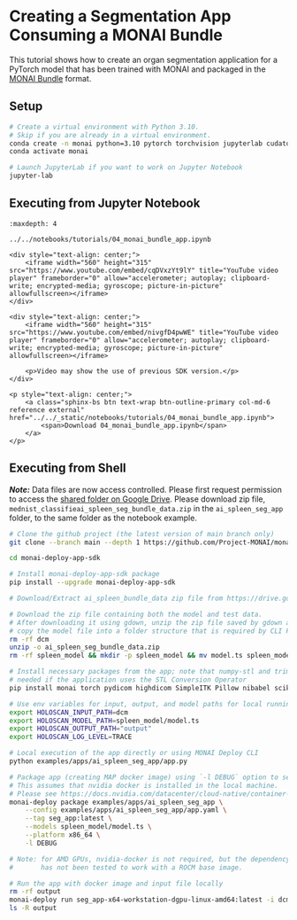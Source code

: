 # Creating a Segmentation App Consuming a MONAI Bundle

This tutorial shows how to create an organ segmentation application for a PyTorch model that has been trained with MONAI and packaged in the [MONAI Bundle](https://docs.monai.io/en/latest/bundle_intro.html) format.

## Setup

```bash
# Create a virtual environment with Python 3.10.
# Skip if you are already in a virtual environment.
conda create -n monai python=3.10 pytorch torchvision jupyterlab cudatoolkit=12.2 -c pytorch -c conda-forge
conda activate monai

# Launch JupyterLab if you want to work on Jupyter Notebook
jupyter-lab
```

## Executing from Jupyter Notebook

```{toctree}
:maxdepth: 4

../../notebooks/tutorials/04_monai_bundle_app.ipynb
```

```{raw} html
<div style="text-align: center;">
    <iframe width="560" height="315" src="https://www.youtube.com/embed/cqDVxzYt9lY" title="YouTube video player" frameborder="0" allow="accelerometer; autoplay; clipboard-write; encrypted-media; gyroscope; picture-in-picture" allowfullscreen></iframe>
</div>
```

```{raw} html
<div style="text-align: center;">
    <iframe width="560" height="315" src="https://www.youtube.com/embed/nivgfD4pwWE" title="YouTube video player" frameborder="0" allow="accelerometer; autoplay; clipboard-write; encrypted-media; gyroscope; picture-in-picture" allowfullscreen></iframe>

    <p>Video may show the use of previous SDK version.</p>
</div>
```

```{raw} html
<p style="text-align: center;">
    <a class="sphinx-bs btn text-wrap btn-outline-primary col-md-6 reference external" href="../../_static/notebooks/tutorials/04_monai_bundle_app.ipynb">
        <span>Download 04_monai_bundle_app.ipynb</span>
    </a>
</p>
```

## Executing from Shell

**_Note:_** Data files are now access controlled. Please first request permission to access the [shared folder on Google Drive](https://drive.google.com/drive/folders/1EONJsrwbGsS30td0hs8zl4WKjihew1Z3?usp=sharing). Please download zip file, `mednist_classifieai_spleen_seg_bundle_data.zip` in the `ai_spleen_seg_app` folder, to the same folder as the notebook example.

```bash
# Clone the github project (the latest version of main branch only)
git clone --branch main --depth 1 https://github.com/Project-MONAI/monai-deploy-app-sdk.git

cd monai-deploy-app-sdk

# Install monai-deploy-app-sdk package
pip install --upgrade monai-deploy-app-sdk

# Download/Extract ai_spleen_bundle_data zip file from https://drive.google.com/file/d/1cJq0iQh_yzYIxVElSlVa141aEmHZADJh/view?usp=sharing

# Download the zip file containing both the model and test data.
# After downloading it using gdown, unzip the zip file saved by gdown and
# copy the model file into a folder structure that is required by CLI Packager
rm -rf dcm
unzip -o ai_spleen_seg_bundle_data.zip
rm -rf spleen_model && mkdir -p spleen_model && mv model.ts spleen_model && ls spleen_model

# Install necessary packages from the app; note that numpy-stl and trimesh are only
# needed if the application uses the STL Conversion Operator
pip install monai torch pydicom highdicom SimpleITK Pillow nibabel scikit-image numpy-stl trimesh

# Use env variables for input, output, and model paths for local running of Python application
export HOLOSCAN_INPUT_PATH=dcm
export HOLOSCAN_MODEL_PATH=spleen_model/model.ts
export HOLOSCAN_OUTPUT_PATH="output"
export HOLOSCAN_LOG_LEVEL=TRACE

# Local execution of the app directly or using MONAI Deploy CLI
python examples/apps/ai_spleen_seg_app/app.py

# Package app (creating MAP docker image) using `-l DEBUG` option to see progress.
# This assumes that nvidia docker is installed in the local machine.
# Please see https://docs.nvidia.com/datacenter/cloud-native/container-toolkit/install-guide.html#docker to install nvidia-docker2.
monai-deploy package examples/apps/ai_spleen_seg_app \
    --config examples/apps/ai_spleen_seg_app/app.yaml \
    --tag seg_app:latest \
    --models spleen_model/model.ts \
    --platform x86_64 \
    -l DEBUG

# Note: for AMD GPUs, nvidia-docker is not required, but the dependency of the App SDK, namely Holoscan SDK
#       has not been tested to work with a ROCM base image.

# Run the app with docker image and input file locally
rm -rf output
monai-deploy run seg_app-x64-workstation-dgpu-linux-amd64:latest -i dcm -o output
ls -R output
```
